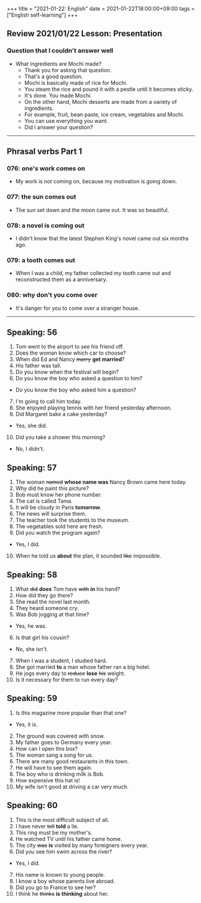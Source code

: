 +++
title =  "2021-01-22: English"
date = 2021-01-22T18:00:00+09:00
tags = ["English self-learning"]
+++

## Review 2021/01/22 Lesson: Presentation

### Question that I couldn't answer well

* What ingredients are Mochi made?
  - Thank you for asking that question.
  - That's a good question.
  - Mochi is basically made of rice for Mochi.
  - You steam the rice and pound it with a pestle until it becomes sticky.
  - It's done. You made Mochi.
  - On the other hand, Mochi desserts are made from a variety of ingredients.
  - For example, fruit, bean paste, ice cream, vegetables and Mochi.
  - You can use everything you want.
  - Did I answer your question?

- - -

## Phrasal verbs Part 1

### 076: one's work **comes on**

- My work is not coming on, because my motivation is going down.

### 077: the sun **comes out**

- The sun set down and the moon came out. It was so beautiful.

### 078: a novel is **coming out**

- I didn't know that the latest Stephen King's novel came out six months ago.

### 079: a tooth **comes out**

- When I was a child, my father collected my tooth came out and reconstructed them as a anniversary.

### 080: why don't you **come over**

- It's danger for you to come over a stranger house.

- - -

## Speaking: 56

1. Tom went to the airport to see his friend off.
2. Does the woman know which car to choose?
3. When did Ed and Nancy ~~marry~~ **get married**?
4. His father was tall.
5. Do you know when the festival will begin?
6. Do you know the boy who asked a question to him?
  - Do you know the boy who asked him a question?
7. I'm going to call him today.
8. She enjoyed playing tennis with her friend yesterday afternoon.
9. Did Margaret bake a cake yesterday?
  - Yes, she did.
10. Did you take a shower this morning?
  - No, I didn't.

## Speaking: 57

1. The woman ~~named~~ **whose name was**  Nancy Brown came here today.
2. Why did he paint this picture?
3. Bob must know her phone number.
4. The cat is called Tama.
5. It will be cloudy in Paris **tomorrow**.
6. The news will surprise them.
7. The teacher took the students to the museum.
8. The vegetables sold here are fresh.
9. Did you watch the program again?
  - Yes, I did.
10. When he told us **about** the plan, it sounded ~~like~~ impossible.

## Speaking: 58

1. What ~~did~~ **does** Tom have ~~with~~ **in** his hand?
2. How did they go there?
3. She read the novel last month.
4. They heard someone cry.
5. Was Bob jogging at that time?
  - Yes, he was.
6. Is that girl his cousin?
  - No, she isn't.
7. When I was a student, I studied hard.
8. She got married **to** a man whose father ran a big hotel.
9. He jogs every day to ~~reduce~~ **lose** ~~his~~ weight.
10. Is it necessary for them to run every day?

## Speaking: 59

1. Is this magazine more popular than that one?
  - Yes, it is.
2. The ground was covered with snow.
3. My father goes to Germany every year.
4. How can I open this box?
5. The woman sang a song for us.
6. There are many good restaurants in this town.
7. He will have to see them again.
8. The boy who is drinking milk is Bob.
9. How expensive this hat is!
10. My wife isn't good at driving a car very much.

## Speaking: 60

1. This is the most difficult subject of all.
2. I have never ~~tell~~ **told** a lie.
3. This ring must be my mother's.
4. He watched TV until his father came home.
5. The city ~~was~~ **is** visited by many foreigners every year.
6. Did you see him swim across the river?
  - Yes, I did.
7. His name is known to young people.
8. I know a boy whose parents live abroad.
9. Did you go to France to see her?
10. I think he ~~thinks~~ **is thinking** about her.
